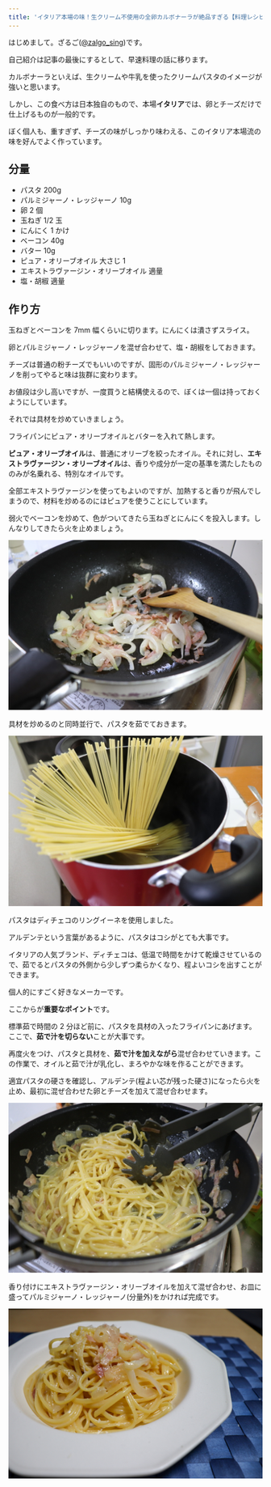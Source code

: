 ```yaml
---
title: 'イタリア本場の味！生クリーム不使用の全卵カルボナーラが絶品すぎる【料理レシピ】'
---
```


はじめまして。ざるご([@zalgo_sing](https://twitter.com/zalgo_sing))です。

自己紹介は記事の最後にするとして、早速料理の話に移ります。

カルボナーラといえば、生クリームや牛乳を使ったクリームパスタのイメージが強いと思います。

しかし、この食べ方は日本独自のもので、本場**イタリア**では、卵とチーズだけで仕上げるものが一般的です。

ぼく個人も、重すぎず、チーズの味がしっかり味わえる、このイタリア本場流の味を好んでよく作っています。

## 分量

-   パスタ 200g
-   パルミジャーノ・レッジャーノ 10g
-   卵 2 個
-   玉ねぎ 1/2 玉
-   にんにく 1 かけ
-   ベーコン 40g
-   バター 10g
-   ピュア・オリーブオイル 大さじ 1
-   エキストラヴァージン・オリーブオイル 適量
-   塩・胡椒 適量

## 作り方

玉ねぎとベーコンを 7mm 幅くらいに切ります。にんにくは潰さずスライス。

卵とパルミジャーノ・レッジャーノを混ぜ合わせて、塩・胡椒をしておきます。

チーズは普通の粉チーズでもいいのですが、固形のパルミジャーノ・レッジャーノを削ってやると味は抜群に変わります。

お値段は少し高いですが、一度買うと結構使えるので、ぼくは一個は持っておくようにしています。

<Affiliates query="パルミジャーノ・レッジャーノ" />

<Affiliates asin="B004KULMRQ" rakutenItemCode="glv-p5:10046509" JAN="0098399450001" query="Microplane" />

それでは具材を炒めていきましょう。

フライパンにピュア・オリーブオイルとバターを入れて熱します。

**ピュア・オリーブオイル**は、普通にオリーブを絞ったオイル。それに対し、**エキストラヴァージン・オリーブオイル**は、香りや成分が一定の基準を満たしたもののみが名乗れる、特別なオイルです。

全部エキストラヴァージンを使ってもよいのですが、加熱すると香りが飛んでしまうので、材料を炒めるのにはピュアを使うことにしています。

弱火でベーコンを炒めて、色がついてきたら玉ねぎとにんにくを投入します。しんなりしてきたら火を止めましょう。

![](saute-vegetables.jpg)

具材を炒めるのと同時並行で、パスタを茹でておきます。

![](boil-pasta.jpg)

パスタはディチェコのリングイーネを使用しました。

アルデンテという言葉があるように、パスタはコシがとても大事です。

イタリアの人気ブランド、ディチェコは、低温で時間をかけて乾燥させているので、茹でるとパスタの外側から少しずつ柔らかくなり、程よいコシを出すことができます。

個人的にすごく好きなメーカーです。

<Affiliates asin="B01B11O36I" JAN="8001250002419" query="ディチェコ リングイーネ" />

ここからが**重要なポイント**です。

標準茹で時間の 2 分ほど前に、パスタを具材の入ったフライパンにあげます。ここで、**茹で汁を切らない**ことが大事です。

再度火をつけ、パスタと具材を、**茹で汁を加えながら**混ぜ合わせていきます。この作業で、オイルと茹で汁が乳化し、まろやかな味を作ることができます。

適宜パスタの硬さを確認し、アルデンテ(程よい芯が残った硬さ)になったら火を止め、最初に混ぜ合わせた卵とチーズを加えて混ぜ合わせます。

![](mantecare.jpg)

香り付けにエキストラヴァージン・オリーブオイルを加えて混ぜ合わせ、お皿に盛ってパルミジャーノ・レッジャーノ(分量外)をかければ完成です。

![](carbonara.jpg)
